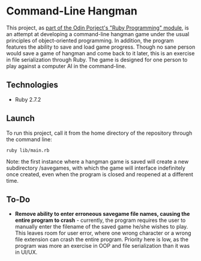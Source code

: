 # Command-Line Hangman
This project, as [part of the Odin Porject's "Ruby Programming" module](https://www.theodinproject.com/paths/full-stack-ruby-on-rails/courses/ruby-programming/lessons/file-i-o-and-serialization-ruby-programming), is an attempt at developing a command-line hangman game under the usual principles of object-oriented programming. In addition, the program features the ability to save and load game progress. Though no sane person would save a game of hangman and come back to it later, this is an exercise in file serialization through Ruby. The game is designed for one person to play against a computer AI in the command-line.

## Technologies
* Ruby 2.7.2

## Launch
To run this project, call it from the home directory of the repository through the command line:

```shell
ruby lib/main.rb
```

Note: the first instance where a hangman game is saved will create a new subdirectory /savegames, with which the game will interface indefinitely once created, even when the program is closed and reopened at a different time.

## To-Do
* **Remove ability to enter erroneous savegame file names, causing the entire program to crash** - currently, the program requires the user to manually enter the filename of the saved game he/she wishes to play. This leaves room for user error, where one wrong character or a wrong file extension can crash the entire program. Priority here is low, as the program was more an exercise in OOP and file serialization than it was in UI/UX.